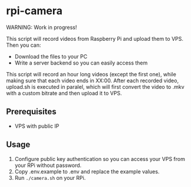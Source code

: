 # rpi-camera
WARNING: Work in progress!

This script will record videos from Raspberry Pi and upload them to VPS. Then you can:
- Download the files to your PC
- Write a server backend so you can easily access them

This script will record an hour long videos (except the first one), while making sure that each video ends in XX:00. After each recorded video, upload.sh is executed in paralel, which will first convert the video to .mkv with a custom bitrate and then upload it to VPS.

## Prerequisites
* VPS with public IP
## Usage
1. Configure public key authentication so you can access your VPS from your RPi without password.
2. Copy .env.example to .env and replace the example values.
3. Run `./camera.sh` on your RPi.
